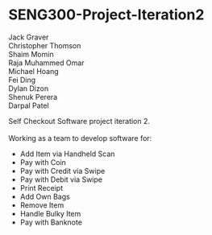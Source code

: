 # SENG300-Project-Iteration2

Jack Graver
<br>Christopher Thomson
<br>Shaim Momin
<br>Raja Muhammed Omar
<br>Michael Hoang
<br>Fei Ding
<br>Dylan Dizon
<br>Shenuk Perera
<br>Darpal Patel


Self Checkout Software project iteration 2. 
<br><br>Working as a team to develop software for:
  - Add Item via Handheld Scan
  - Pay with Coin
  - Pay with Credit via Swipe
  - Pay with Debit via Swipe
  - Print Receipt
  - Add Own Bags
  - Remove Item
  - Handle Bulky Item
  - Pay with Banknote
